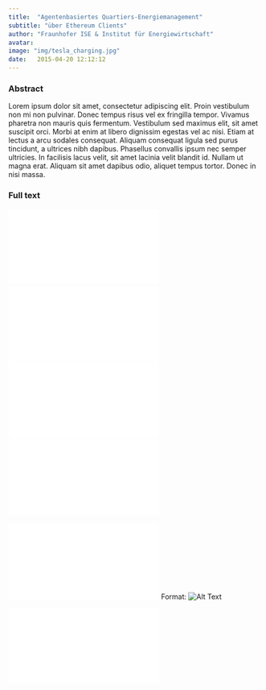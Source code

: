 ```yaml
---
title:  "Agentenbasiertes Quartiers-Energiemanagement"
subtitle: "über Ethereum Clients"
author: "Fraunhofer ISE & Institut für Energiewirtschaft" 
avatar:
image: "img/tesla_charging.jpg"
date:   2015-04-20 12:12:12
---
```


### Abstract
Lorem ipsum dolor sit amet, consectetur adipiscing elit. Proin vestibulum non mi non pulvinar. Donec tempus risus vel ex fringilla tempor. Vivamus pharetra non mauris quis fermentum. Vestibulum sed maximus elit, sit amet suscipit orci. Morbi at enim at libero dignissim egestas vel ac nisi. Etiam at lectus a arcu sodales consequat. Aliquam consequat ligula sed purus tincidunt, a ultrices nibh dapibus. Phasellus convallis ipsum nec semper ultricies. In facilisis lacus velit, sit amet lacinia velit blandit id. Nullam ut magna erat. Aliquam sit amet dapibus odio, aliquet tempus tortor. Donec in nisi massa.

### Full text

![Alt](/img/VDE_ETG.pdf)
![Alt](img/VDE_ETG.pdf)
![Alt](\img\VDE_ETG.pdf)
![Alt](img\VDE_ETG.pdf)


![GitHub Logo](/img/VDE_ETG.pdf)
Format: ![Alt Text](url)

[![homepage][1]][2]

[1]:  img/VDE_ETG.pdf
[2]:  http://commonmark.org "Redirect to homepage"
